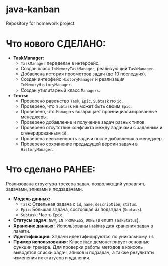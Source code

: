 # java-kanban
Repository for homework project.

# Что нового СДЕЛАНО:

*   **TaskManager:**
    *   `TaskManager` переделан в интерфейс.
    *   Создан класс `InMemoryTaskManager`, реализующий `TaskManager`.
    *   Добавлена история просмотров задач (до 10 последних).
    *   Создан интерфейс `HistoryManager` и реализация `InMemoryHistoryManager`.
    *   Создан утилитарный класс `Managers`.
*   **Тесты:**
    *   Проверено равенство `Task`, `Epic`, `Subtask` по `id`.
    *   Проверено, что `Subtask` не может быть своим `Epic`.
    *   Проверено, что `Managers` возвращает проинициализированные менеджеры.
    *   Проверено добавление и получение задач разных типов.
    *   Проверено отсутствие конфликта между задачами с заданным и сгенерированным `id`.
    *   Проверена неизменность задачи после добавления в менеджер.
    *   Проверено сохранение предыдущей версии задачи в `HistoryManager`.
          
# Что сделано РАНЕЕ:
Реализована структура трекера задач, позволяющий управлять задачами, эпиками и подзадачами.

*   **Модель данных:**
    *   `Task`: Отдельная задача с `id`, `name`, `description`, `status`.
    *   `Epic`: Большая задача, состоящая из подзадач (`Subtask`).
    *   `Subtask`: Часть `Epic`.
*   **Статусы задач:** `NEW`, `IN_PROGRESS`, `DONE` (в enum `TaskStatus`).
*   **Хранение данных:** Использованы `HashMap` для хранения задач в памяти.
*   **Идентификация:** Задачи идентифицируются по уникальному `id`.
*   **Пример использования:** Класс `Main` демонстрирует основные функции трекера. Для проверки работы методов в консоль выводятся списки задач, эпиков и подзадач, а также результаты изменения их статусов и удаления.

